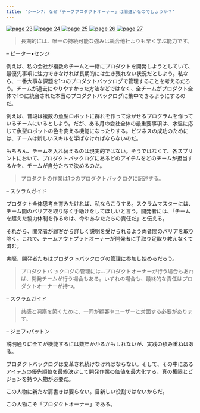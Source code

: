 ```yaml
---
title: 'シーン7: なぜ「チーフプロダクトオーナー」は間違いなのでしょうか？'
---
```

[
    ![page 23](/images/page-23.png)
    ![page 24](/images/page-24.png)
    ![page 25](/images/page-25.png)
    ![page 26](/images/page-26.png)
    ![page 27](/images/page-27.png)
](/)

> 長期的には、唯一の持続可能な強みは競合他社よりも早く学ぶ能力です。

– ピーター•センジ

例えば、私の会社が複数のチームと一緒にプロダクトを開発しようとしていて、最優先事項に注力できなければ長期的には生き残れない状況だとしよう。私なら、一番大事な課題を1つのプロダクトバックログで管理することを考えるだろう。チームが過去にやりやすかった方法などではなく、全チームがプロダクト全体で1つに統合された本当のプロダクトバックログに集中できるようにするのだ。

例えば、普段は複数の魚型ロボットに群れを作って泳がせるプログラムを作っているチームにいるとしよう。だが、ある月の会社全体の最重要事項は、水温に応じて魚型ロボットの色を変える機能になったりする。ビジネスの成功のためには、チームは新しいスキルを学ばなければならないのだ。

もちろん、チームを入れ替えるのは現実的ではない。そうではなくて、各スプリントにおいて、プロダクトバックログにあるどのアイテムをどのチームが担当するかを、チームが自分たちで決めるのだ。

> プロダクトの作業は1つのプロダクトバックログに記述する。

– スクラムガイド

プロダクト全体思考を育みたければ、私ならこうする。スクラムマスターには、チーム間のバリアを取り除く手助けをしてほしいと言う。開発者には、「チームを超えた協力体制を作るのは、今やあなたたちの責任だ」と伝える。

それから、開発者が顧客から詳しく説明を受けられるよう両者間のバリアを取り除く。これで、チームアウトプットオーナーが開発者に手取り足取り教えなくて済む。

実際、開発者たちはプロダクトバックログの管理に参加し始めるだろう。

> プロダクトバ ックログの管理には...プロダクトオーナーが行う場合もあれば、開発チームが行う場合もある。いずれの場合も、最終的な責任はプロダクトオーナーが持つ。

– スクラムガイド

> 共感と洞察を築くために、一同が顧客やユーザーと対面する必要があります。

– ジェフ•パットン

説明通りに全てが機能するには数年かかるかもしれないが、実践の積み重ねはある。

プロダクトバックログは変革され続けなければならない。そして、その中にあるアイテムの優先順位を最終決定して開発作業の価値を最大化する、真の権限とビジョンを持つ人物が必要だ。

この人物に新たな肩書きは要らない。目新しい役割ではないからだ。

この人物こそ「プロダクトオーナー」である。
